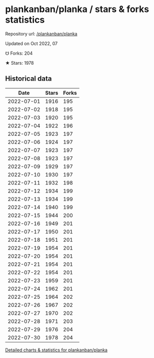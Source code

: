 # plankanban/planka / stars & forks statistics

Repository url: [/plankanban/planka](https://github.com/plankanban/planka)

Updated on Oct 2022, 07

☋ Forks: 204

★ Stars: 1978

## Historical data
| Date | Stars | Forks |
|------|-------|-------|
| 2022-07-01 | 1916 | 195 | 
| 2022-07-02 | 1918 | 195 | 
| 2022-07-03 | 1920 | 195 | 
| 2022-07-04 | 1922 | 196 | 
| 2022-07-05 | 1923 | 197 | 
| 2022-07-06 | 1924 | 197 | 
| 2022-07-07 | 1923 | 197 | 
| 2022-07-08 | 1923 | 197 | 
| 2022-07-09 | 1929 | 197 | 
| 2022-07-10 | 1930 | 197 | 
| 2022-07-11 | 1932 | 198 | 
| 2022-07-12 | 1934 | 199 | 
| 2022-07-13 | 1934 | 199 | 
| 2022-07-14 | 1940 | 199 | 
| 2022-07-15 | 1944 | 200 | 
| 2022-07-16 | 1949 | 201 | 
| 2022-07-17 | 1950 | 201 | 
| 2022-07-18 | 1951 | 201 | 
| 2022-07-19 | 1954 | 201 | 
| 2022-07-20 | 1954 | 201 | 
| 2022-07-21 | 1954 | 201 | 
| 2022-07-22 | 1954 | 201 | 
| 2022-07-23 | 1959 | 201 | 
| 2022-07-24 | 1962 | 201 | 
| 2022-07-25 | 1964 | 202 | 
| 2022-07-26 | 1967 | 202 | 
| 2022-07-27 | 1970 | 202 | 
| 2022-07-28 | 1971 | 203 | 
| 2022-07-29 | 1976 | 204 | 
| 2022-07-30 | 1978 | 204 | 


[Detailed charts & statistics for plankanban/planka](https://reviewgithub.com/rep/plankanban/planka)
